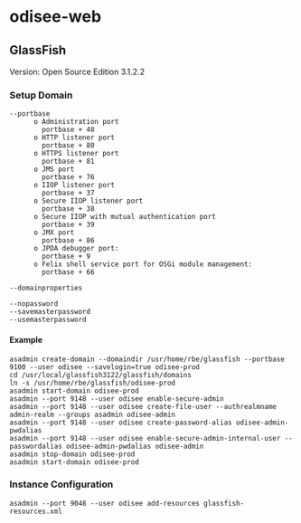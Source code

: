 # odisee-web

## GlassFish

Version: Open Source Edition 3.1.2.2

### Setup Domain

    --portbase
          o Administration port
            portbase + 48
          o HTTP listener port
            portbase + 80
          o HTTPS listener port
            portbase + 81
          o JMS port
            portbase + 76
          o IIOP listener port
            portbase + 37
          o Secure IIOP listener port
            portbase + 38
          o Secure IIOP with mutual authentication port
            portbase + 39
          o JMX port
            portbase + 86
          o JPDA debugger port:
            portbase + 9
          o Felix shell service port for OSGi module management:
            portbase + 66
    
    --domainproperties
    
    --nopassword
    --savemasterpassword
    --usemasterpassword

#### Example

    asadmin create-domain --domaindir /usr/home/rbe/glassfish --portbase 9100 --user odisee --savelogin=true odisee-prod
    cd /usr/local/glassfish3122/glassfish/domains
    ln -s /usr/home/rbe/glassfish/odisee-prod
    asadmin start-domain odisee-prod
    asadmin --port 9148 --user odisee enable-secure-admin
    asadmin --port 9148 --user odisee create-file-user --authrealmname admin-realm --groups asadmin odisee-admin
    asadmin --port 9148 --user odisee create-password-alias odisee-admin-pwdalias
    asadmin --port 9148 --user odisee enable-secure-admin-internal-user --passwordalias odisee-admin-pwdalias odisee-admin
    asadmin stop-domain odisee-prod
    asadmin start-domain odisee-prod

### Instance Configuration

    asadmin --port 9048 --user odisee add-resources glassfish-resources.xml
